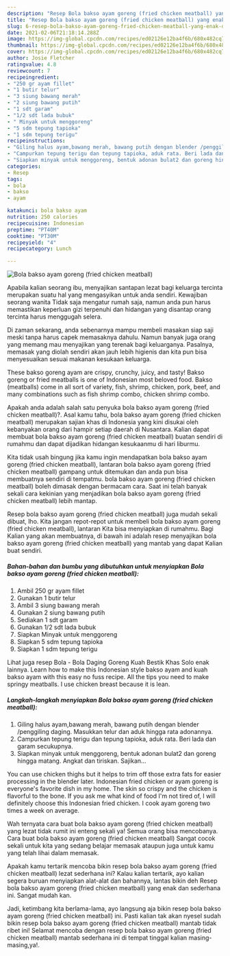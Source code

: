 ```yaml
---
description: "Resep Bola bakso ayam goreng (fried chicken meatball) yang enak dan Mudah Dibuat"
title: "Resep Bola bakso ayam goreng (fried chicken meatball) yang enak dan Mudah Dibuat"
slug: 6-resep-bola-bakso-ayam-goreng-fried-chicken-meatball-yang-enak-dan-mudah-dibuat
date: 2021-02-06T21:18:14.288Z
image: https://img-global.cpcdn.com/recipes/ed02126e12ba4f6b/680x482cq70/bola-bakso-ayam-goreng-fried-chicken-meatball-foto-resep-utama.jpg
thumbnail: https://img-global.cpcdn.com/recipes/ed02126e12ba4f6b/680x482cq70/bola-bakso-ayam-goreng-fried-chicken-meatball-foto-resep-utama.jpg
cover: https://img-global.cpcdn.com/recipes/ed02126e12ba4f6b/680x482cq70/bola-bakso-ayam-goreng-fried-chicken-meatball-foto-resep-utama.jpg
author: Josie Fletcher
ratingvalue: 4.8
reviewcount: 7
recipeingredient:
- "250 gr ayam fillet"
- "1 butir telur"
- "3 siung bawang merah"
- "2 siung bawang putih"
- "1 sdt garam"
- "1/2 sdt lada bubuk"
- " Minyak untuk menggoreng"
- "5 sdm tepung tapioka"
- "1 sdm tepung terigu"
recipeinstructions:
- "Giling halus ayam,bawang merah, bawang putih dengan blender /penggiling daging. Masukkan telur dan aduk hingga rata adonannya."
- "Campurkan tepung terigu dan tepung tapioka, aduk rata. Beri lada dan garam secukupnya."
- "Siapkan minyak untuk menggoreng, bentuk adonan bulat2 dan goreng hingga matang. Angkat dan tiriskan. Sajikan..."
categories:
- Resep
tags:
- bola
- bakso
- ayam

katakunci: bola bakso ayam 
nutrition: 250 calories
recipecuisine: Indonesian
preptime: "PT40M"
cooktime: "PT30M"
recipeyield: "4"
recipecategory: Lunch

---
```



![Bola bakso ayam goreng (fried chicken meatball)](https://img-global.cpcdn.com/recipes/ed02126e12ba4f6b/680x482cq70/bola-bakso-ayam-goreng-fried-chicken-meatball-foto-resep-utama.jpg)

Apabila kalian seorang ibu, menyajikan santapan lezat bagi keluarga tercinta merupakan suatu hal yang mengasyikan untuk anda sendiri. Kewajiban seorang  wanita Tidak saja mengatur rumah saja, namun anda pun harus memastikan keperluan gizi terpenuhi dan hidangan yang disantap orang tercinta harus menggugah selera.

Di zaman  sekarang, anda sebenarnya mampu membeli masakan siap saji meski tanpa harus capek memasaknya dahulu. Namun banyak juga orang yang memang mau menyajikan yang terenak bagi keluarganya. Pasalnya, memasak yang diolah sendiri akan jauh lebih higienis dan kita pun bisa menyesuaikan sesuai makanan kesukaan keluarga. 

These bakso goreng ayam are crispy, crunchy, juicy, and tasty! Bakso goreng or fried meatballs is one of Indonesian most beloved food. Bakso (meatballs) come in all sort of variety, fish, shrimp, chicken, pork, beef, and many combinations such as fish shrimp combo, chicken shrimp combo.

Apakah anda adalah salah satu penyuka bola bakso ayam goreng (fried chicken meatball)?. Asal kamu tahu, bola bakso ayam goreng (fried chicken meatball) merupakan sajian khas di Indonesia yang kini disukai oleh kebanyakan orang dari hampir setiap daerah di Nusantara. Kalian dapat membuat bola bakso ayam goreng (fried chicken meatball) buatan sendiri di rumahmu dan dapat dijadikan hidangan kesukaanmu di hari liburmu.

Kita tidak usah bingung jika kamu ingin mendapatkan bola bakso ayam goreng (fried chicken meatball), lantaran bola bakso ayam goreng (fried chicken meatball) gampang untuk ditemukan dan anda pun bisa membuatnya sendiri di tempatmu. bola bakso ayam goreng (fried chicken meatball) boleh dimasak dengan bermacam cara. Saat ini telah banyak sekali cara kekinian yang menjadikan bola bakso ayam goreng (fried chicken meatball) lebih mantap.

Resep bola bakso ayam goreng (fried chicken meatball) juga mudah sekali dibuat, lho. Kita jangan repot-repot untuk membeli bola bakso ayam goreng (fried chicken meatball), lantaran Kita bisa menyiapkan di rumahmu. Bagi Kalian yang akan membuatnya, di bawah ini adalah resep menyajikan bola bakso ayam goreng (fried chicken meatball) yang mantab yang dapat Kalian buat sendiri.

<!--inarticleads1-->

##### Bahan-bahan dan bumbu yang dibutuhkan untuk menyiapkan Bola bakso ayam goreng (fried chicken meatball):

1. Ambil 250 gr ayam fillet
1. Gunakan 1 butir telur
1. Ambil 3 siung bawang merah
1. Gunakan 2 siung bawang putih
1. Sediakan 1 sdt garam
1. Gunakan 1/2 sdt lada bubuk
1. Siapkan  Minyak untuk menggoreng
1. Siapkan 5 sdm tepung tapioka
1. Siapkan 1 sdm tepung terigu


Lihat juga resep Bola - Bola Daging Goreng Kuah Bestik Khas Solo enak lainnya. Learn how to make this Indonesian style bakso ayam and kuah bakso ayam with this easy no fuss recipe. All the tips you need to make springy meatballs. I use chicken breast because it is lean. 

<!--inarticleads2-->

##### Langkah-langkah menyiapkan Bola bakso ayam goreng (fried chicken meatball):

1. Giling halus ayam,bawang merah, bawang putih dengan blender /penggiling daging. Masukkan telur dan aduk hingga rata adonannya.
1. Campurkan tepung terigu dan tepung tapioka, aduk rata. Beri lada dan garam secukupnya.
1. Siapkan minyak untuk menggoreng, bentuk adonan bulat2 dan goreng hingga matang. Angkat dan tiriskan. Sajikan...


You can use chicken thighs but it helps to trim off those extra fats for easier processing in the blender later. Indonesian fried chicken or ayam goreng is everyone&#39;s favorite dish in my home. The skin so crispy and the chicken is flavorful to the bone. If you ask me what kind of food I&#39;m not tired of, I will definitely choose this Indonesian fried chicken. I cook ayam goreng two times a week on average. 

Wah ternyata cara buat bola bakso ayam goreng (fried chicken meatball) yang lezat tidak rumit ini enteng sekali ya! Semua orang bisa mencobanya. Cara buat bola bakso ayam goreng (fried chicken meatball) Sangat cocok sekali untuk kita yang sedang belajar memasak ataupun juga untuk kamu yang telah lihai dalam memasak.

Apakah kamu tertarik mencoba bikin resep bola bakso ayam goreng (fried chicken meatball) lezat sederhana ini? Kalau kalian tertarik, ayo kalian segera buruan menyiapkan alat-alat dan bahannya, lantas bikin deh Resep bola bakso ayam goreng (fried chicken meatball) yang enak dan sederhana ini. Sangat mudah kan. 

Jadi, ketimbang kita berlama-lama, ayo langsung aja bikin resep bola bakso ayam goreng (fried chicken meatball) ini. Pasti kalian tak akan nyesel sudah bikin resep bola bakso ayam goreng (fried chicken meatball) mantab tidak ribet ini! Selamat mencoba dengan resep bola bakso ayam goreng (fried chicken meatball) mantab sederhana ini di tempat tinggal kalian masing-masing,ya!.

